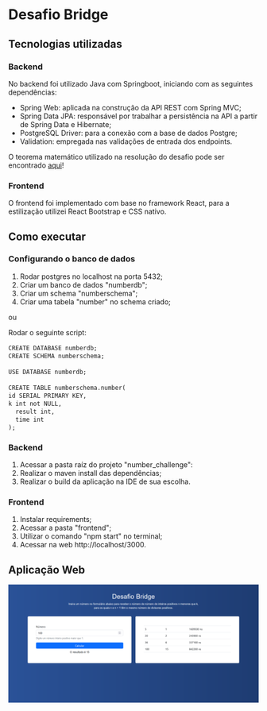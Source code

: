 # Desafio Bridge

## Tecnologias utilizadas
### Backend
No backend foi utilizado Java com Springboot, iniciando com as seguintes dependências:
* Spring Web: aplicada na construção da API REST com Spring MVC;
* Spring Data JPA: responsável por trabalhar a persistência na API a partir de Spring Data e Hibernate;
* PostgreSQL Driver: para a conexão com a base de dados Postgre;
* Validation: empregada nas validações de entrada dos endpoints.

O teorema matemático utilizado na resolução do desafio pode ser encontrado [aqui](https://math.stackexchange.com/questions/1118616/find-how-many-positive-divisors-a-number-has-what-would-you-do.)!

### Frontend
O frontend foi implementado com base no framework React, para a estilização utilizei React Bootstrap e CSS nativo.

##  Como executar

### Configurando o banco de dados
1. Rodar postgres no localhost na porta 5432;
2. Criar um banco de dados "numberdb";
3. Criar um schema "numberschema";
4. Criar uma tabela "number" no schema criado;

ou

Rodar o seguinte script:
```
CREATE DATABASE numberdb;
CREATE SCHEMA numberschema;

USE DATABASE numberdb;

CREATE TABLE numberschema.number(
id SERIAL PRIMARY KEY,
k int not NULL,
  result int,
  time int
);
```

### Backend
1. Acessar a pasta raíz do projeto "number_challenge":
2. Realizar o maven install das dependências;
3. Realizar o build da aplicação na IDE de sua escolha.

### Frontend
1. Instalar requirements;
2. Acessar a pasta "frontend";
3. Utilizar o comando "npm start" no terminal;
4. Acessar na web http://localhost/3000.

## Aplicação Web

![Print da Tela da Aplicação](./image.png)